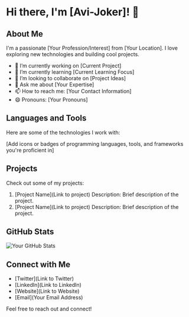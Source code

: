 # Hi there, I'm [Avi-Joker]! 👋

## About Me
I'm a passionate [Your Profession/Interest] from [Your Location]. I love exploring new technologies and building cool projects.

- 🔭 I’m currently working on [Current Project]
- 🌱 I’m currently learning [Current Learning Focus]
- 👯 I’m looking to collaborate on [Project Ideas]
- 💬 Ask me about [Your Expertise]
- 📫 How to reach me: [Your Contact Information]
- 😄 Pronouns: [Your Pronouns]

## Languages and Tools
Here are some of the technologies I work with:

[Add icons or badges of programming languages, tools, and frameworks you're proficient in]

## Projects
Check out some of my projects:

1. [Project Name](Link to project)
   Description: Brief description of the project.
2. [Project Name](Link to project)
   Description: Brief description of the project.

## GitHub Stats
![Your GitHub Stats](https://github-readme-stats.vercel.app/api?username=yourusername&show_icons=true&theme=radical)

## Connect with Me
- [Twitter](Link to Twitter)
- [LinkedIn](Link to LinkedIn)
- [Website](Link to Website)
- [Email](Your Email Address)

Feel free to reach out and connect!
